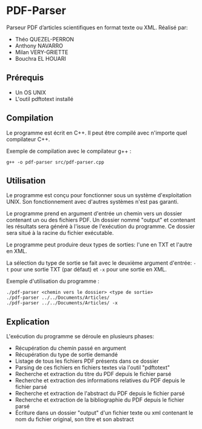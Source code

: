# PDF-Parser
Parseur PDF d’articles scientifiques en format texte ou XML.
Réalisé par:
- Théo QUEZEL-PERRON
- Anthony NAVARRO
- Milan VERY-GRIETTE
- Bouchra EL HOUARI

## Prérequis

- Un OS UNIX
- L'outil pdftotext installé

## Compilation

Le programme est écrit en C++.
Il peut être compilé avec n'importe quel compilateur C++.

Exemple de compilation avec le compilateur g++ :
```
g++ -o pdf-parser src/pdf-parser.cpp
```

## Utilisation

Le programme est conçu pour fonctionner sous un système d'exploitation UNIX.
Son fonctionnement avec d'autres systèmes n'est pas garanti.

Le programme prend en argument d'entrée un chemin vers un dossier contenant un ou des fichiers PDF.
Un dossier nommé "output" et contenant les résultats sera généré à l'issue de l'exécution du programme.
Ce dossier sera situé à la racine du fichier exécutable.

Le programme peut produire deux types de sorties: l'une en TXT et l'autre en XML.

La sélection du type de sortie se fait avec le deuxième argument d'entrée: `-t` pour une sortie TXT (par défaut) et `-x` pour une sortie en XML.

Exemple d'utilisation du programme : 
```
./pdf-parser <chemin vers le dossier> <type de sortie>
./pdf-parser ../../Documents/Articles/
./pdf-parser ../../Documents/Articles/ -x
```

## Explication

L'exécution du programme se déroule en plusieurs phases:
- Récupération du chemin passé en argument
- Récupération du type de sortie demandé
- Listage de tous les fichiers PDF présents dans ce dossier
- Parsing de ces fichiers en fichiers textes via l'outil "pdftotext"
- Recherche et extraction du titre du PDF depuis le fichier parsé
- Recherche et extraction des informations relatives du PDF depuis le fichier parsé
- Recherche et extraction de l'abstract du PDF depuis le fichier parsé
- Recherche et extraction de la bibliographie du PDF depuis le fichier parsé
- Écriture dans un dossier "output" d'un fichier texte ou xml contenant le nom du fichier original, son titre et son abstract
